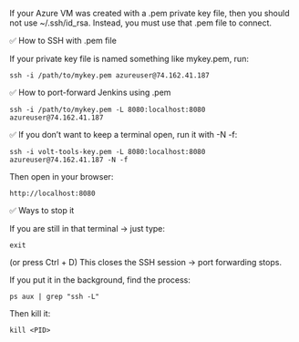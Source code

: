 If your Azure VM was created with a .pem private key file, then you should not use ~/.ssh/id_rsa.
Instead, you must use that .pem file to connect.

✅ How to SSH with .pem file

If your private key file is named something like mykey.pem, run:
```
ssh -i /path/to/mykey.pem azureuser@74.162.41.187
```
✅ How to port-forward Jenkins using .pem
```
ssh -i /path/to/mykey.pem -L 8080:localhost:8080 azureuser@74.162.41.187
```
✅ If you don’t want to keep a terminal open, run it with -N -f:
```
ssh -i volt-tools-key.pem -L 8080:localhost:8080 azureuser@74.162.41.187 -N -f
```

Then open in your browser:
```
http://localhost:8080
```

✅ Ways to stop it

If you are still in that terminal → just type:
```
exit
```
(or press Ctrl + D)
This closes the SSH session → port forwarding stops.

If you put it in the background, find the process:
```
ps aux | grep "ssh -L"
```
Then kill it:
```
kill <PID>
```
